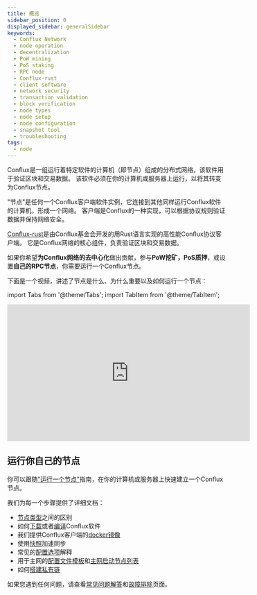 ```yaml
---
title: 概览
sidebar_position: 0
displayed_sidebar: generalSidebar
keywords:
  - Conflux Network
  - node operation
  - decentralization
  - PoW mining
  - PoS staking
  - RPC node
  - Conflux-rust
  - client software
  - network security
  - transaction validation
  - block verification
  - node types
  - node setup
  - node configuration
  - snapshot tool
  - troubleshooting
tags:
  - node
---
```


Conflux是一组运行着特定软件的计算机（即节点）组成的分布式网络，该软件用于验证区块和交易数据。 该软件必须在你的计算机或服务器上运行，以将其转变为Conflux节点。

"节点"是任何一个Conflux客户端软件实例，它连接到其他同样运行Conflux软件的计算机，形成一个网络。 客户端是Conflux的一种实现，可以根据协议规则验证数据并保持网络安全。

[Conflux-rust](https://github.com/conflux-chain/conflux-rust)是由Conflux基金会开发的用Rust语言实现的高性能Conflux协议客户端。 它是Conflux网络的核心组件，负责验证区块和交易数据。

如果你希望**为Conflux网络的去中心化**做出贡献，参与**PoW挖矿，PoS质押**，或设置**自己的RPC节点**，你需要运行一个Conflux节点。

下面是一个视频，讲述了节点是什么、为什么重要以及如何运行一个节点：

import Tabs from '@theme/Tabs';
import TabItem from '@theme/TabItem';

<Tabs>
  <TabItem value="youtube" label="Running a Conflux Node">
    <iframe width="560" height="315" src="https://www.youtube.com/embed/ocsbQRkL9fQ?si=wRmI5Aa6Ewfv-BCx" title="YouTube video player" frameborder="0" allow="accelerometer; autoplay; clipboard-write; encrypted-media; gyroscope; picture-in-picture; web-share" allowfullscreen>
    </iframe>
  </TabItem>
</Tabs>

## 运行你自己的节点

你可以跟随["运行一个节点"](./run-a-node.md)指南，在你的计算机或服务器上快速建立一个Conflux节点。

我们为每一个步骤提供了详细文档：

- [节点类型](./node-types.md)之间的区别
- 如何[下载](./advanced-topics/downloading-conflux-client.md)或者[编译](./advanced-topics/compiling-conflux-client.md)Conflux软件
- 我们提供Conflux客户端的[docker镜像](./advanced-topics/downloading-conflux-client#docker)
- 使用[快照](./snapshot-tool.md)加速同步
- 常见的[配置选项](./advanced-topics/node-configuration.md)解释
- 用于主网的[配置文件模板](./advanced-topics/configuration-files.md)和[主网启动节点列表](./advanced-topics/official-bootnodes.md)
- 如何[搭建私有链](./advanced-topics/running-independent-chain.md)

如果您遇到任何问题，请查看[常见问题解答](./nodes-faqs.md)和[故障排除](./TroubleShooting)页面。
